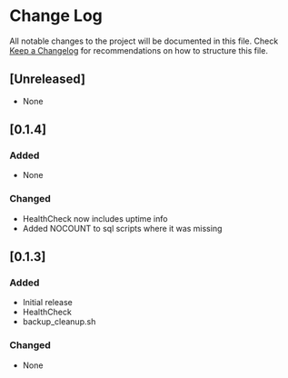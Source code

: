 # Change Log

All notable changes to the project will be documented in this file. Check [Keep a Changelog](http://keepachangelog.com/) for recommendations on how to structure this file.

## [Unreleased]

- None

## [0.1.4]

### Added

- None

### Changed

- HealthCheck now includes uptime info
- Added NOCOUNT to sql scripts where it was missing

## [0.1.3]

### Added

- Initial release
- HealthCheck
- backup_cleanup.sh

### Changed

- None

